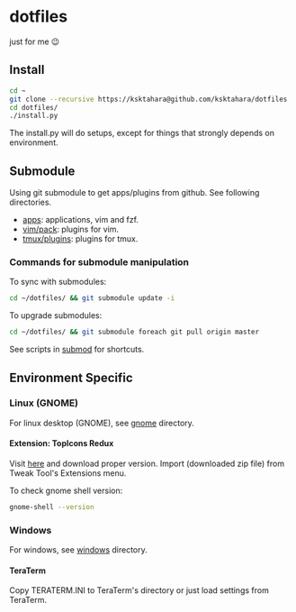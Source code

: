 # dotfiles
just for me 😉

## Install

```bash
cd ~
git clone --recursive https://ksktahara@github.com/ksktahara/dotfiles
cd dotfiles/
./install.py
```

The install.py will do setups,
except for things that strongly depends on environment.

## Submodule
Using git submodule to get apps/plugins from github.
See following directories.

* [apps](apps): applications, vim and fzf.
* [vim/pack](vim/pack): plugins for vim.
* [tmux/plugins](tmux/plugins): plugins for tmux.

### Commands for submodule manipulation
To sync with submodules:

```bash
cd ~/dotfiles/ && git submodule update -i
```

To upgrade submodules:

```bash
cd ~/dotfiles/ && git submodule foreach git pull origin master
```

See scripts in [submod](submod) for shortcuts.

## Environment Specific
### Linux (GNOME)
For linux desktop (GNOME), see [gnome](gnome) directory.

#### Extension: TopIcons Redux
Visit [here](https://extensions.gnome.org/extension/1497/topicons-redux/) and
download proper version.
Import (downloaded zip file) from Tweak Tool's Extensions menu.

To check gnome shell version:

```bash
gnome-shell --version
```

### Windows
For windows, see [windows](windows) directory.

#### TeraTerm
Copy TERATERM.INI to TeraTerm's directory or just load settings from TeraTerm.
